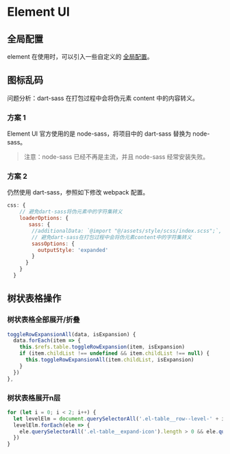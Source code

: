 # Element UI

## 全局配置

element 在使用时，可以引入一些自定义的 [全局配置](https://element.eleme.io/#/zh-CN/component/quickstart#quan-ju-pei-zhi)。

## 图标乱码

问题分析：dart-sass 在打包过程中会将伪元素 content 中的内容转义。

### 方案 1

Element UI 官方使用的是 node-sass，将项目中的 dart-sass 替换为 node-sass。

> 注意：node-sass 已经不再是主流，并且 node-sass 经常安装失败。

### 方案 2

仍然使用 dart-sass，参照如下修改 webpack 配置。

```js
css: {
    // 避免dart-sass将伪元素中的字符集转义
    loaderOptions: {
       sass: {
        //additionalData: `@import "@/assets/style/scss/index.scss";`,
        // 避免dart-sass在打包过程中会将伪元素content中的字符集转义
        sassOptions: {
          outputStyle: 'expanded'
        }
      }
    }
  }
```

## 树状表格操作

### 树状表格全部展开/折叠

```js
toggleRowExpansionAll(data, isExpansion) {
  data.forEach(item => {
    this.$refs.table.toggleRowExpansion(item, isExpansion)
    if (item.childList !== undefined && item.childList !== null) {
      this.toggleRowExpansionAll(item.childList, isExpansion)
    }
  })
},
```

### 树状表格展开n层

```js
for (let i = 0; i < 2; i++) {
  let levelElm = document.querySelectorAll('.el-table__row--level-' + i)
  levelElm.forEach(ele => {
    ele.querySelectorAll('.el-table__expand-icon').length > 0 && ele.querySelectorAll('.el-table__expand-icon')[0].click()
  })
}
```
